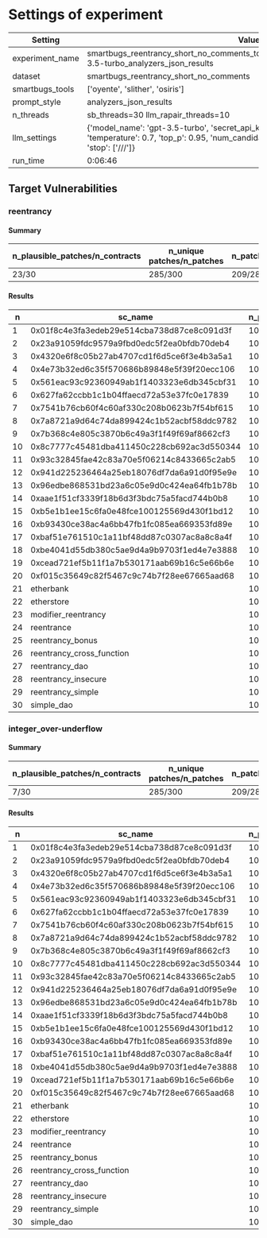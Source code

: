 # Settings of experiment

| Setting | Value |
| --- | --- |
| experiment_name | smartbugs_reentrancy_short_no_comments_tools3_patches10_tmp0.7_topp0.95_gpt-3.5-turbo_analyzers_json_results |
| dataset | smartbugs_reentrancy_short_no_comments |
| smartbugs_tools | ['oyente', 'slither', 'osiris'] |
| prompt_style | analyzers_json_results |
| n_threads | sb_threads=30 llm_rapair_threads=10 |
| llm_settings | {'model_name': 'gpt-3.5-turbo', 'secret_api_key': 'KTH_OPENAI_API_KEY', 'temperature': 0.7, 'top_p': 0.95, 'num_candidate_patches': 10, 'max_time': 3600, 'stop': ['///']} |
| run_time | 0:06:46 |

## Target Vulnerabilities


### reentrancy

#### Summary
| n_plausible_patches/n_contracts | n_unique patches/n_patches | n_patches_compiles/n_unique_patches |
| --- | --- | --- |
| 23/30 | 285/300 | 209/285 |

#### Results
| n | sc_name | n_patches | unique_paches_that_compile | best_patch | compiles | plausible_patch | osiris | oyente | slither |
| --- | --- | --- | --- | --- | --- | --- | --- | --- | --- |
| 1 | 0x01f8c4e3fa3edeb29e514cba738d87ce8c091d3f | 10 | 9/10 | patch_8 | True | True | Bug/Fix | Fix/Fix | Fix/Fix|
| 2 | 0x23a91059fdc9579a9fbd0edc5f2ea0bfdb70deb4 | 10 | 10/10 | patch_1 | True | True | Bug/Fix | Bug/Fix | Fix/Fix|
| 3 | 0x4320e6f8c05b27ab4707cd1f6d5ce6f3e4b3a5a1 | 10 | 5/9 | patch_6 | True | True | Bug/Fix | Fix/Fix | Bug/Fix|
| 4 | 0x4e73b32ed6c35f570686b89848e5f39f20ecc106 | 10 | 7/10 | patch_0 | True | True | Bug/Fix | Fix/Fix | Bug/Fix|
| 5 | 0x561eac93c92360949ab1f1403323e6db345cbf31 | 10 | 1/10 | patch_0 | True | False | Bug/Fix | Bug/Fix | Fix/Bug|
| 6 | 0x627fa62ccbb1c1b04ffaecd72a53e37fc0e17839 | 10 | 5/10 | patch_2 | True | False | Bug/Bug | Bug/Fix | Bug/Fix|
| 7 | 0x7541b76cb60f4c60af330c208b0623b7f54bf615 | 10 | 10/10 | patch_0 | True | True | Bug/Fix | Bug/Fix | Fix/Fix|
| 8 | 0x7a8721a9d64c74da899424c1b52acbf58ddc9782 | 10 | 8/10 | patch_5 | True | True | Bug/Fix | Bug/Fix | Fix/Fix|
| 9 | 0x7b368c4e805c3870b6c49a3f1f49f69af8662cf3 | 10 | 8/10 | patch_0 | True | True | Bug/Fix | Bug/Fix | Fix/Fix|
| 10 | 0x8c7777c45481dba411450c228cb692ac3d550344 | 10 | 0/10 | patch_0 | False | False | Fix/Bug | Bug/Bug | Bug/Bug|
| 11 | 0x93c32845fae42c83a70e5f06214c8433665c2ab5 | 10 | 9/10 | patch_0 | True | True | Bug/Fix | Bug/Fix | Fix/Fix|
| 12 | 0x941d225236464a25eb18076df7da6a91d0f95e9e | 10 | 0/10 | patch_0 | False | False | Bug/Bug | Bug/Bug | Fix/Bug|
| 13 | 0x96edbe868531bd23a6c05e9d0c424ea64fb1b78b | 10 | 8/10 | patch_1 | True | True | Fix/Fix | Bug/Fix | Fix/Fix|
| 14 | 0xaae1f51cf3339f18b6d3f3bdc75a5facd744b0b8 | 10 | 6/10 | patch_4 | True | True | Bug/Fix | Bug/Fix | Bug/Fix|
| 15 | 0xb5e1b1ee15c6fa0e48fce100125569d430f1bd12 | 10 | 5/10 | patch_0 | True | True | Bug/Fix | Bug/Fix | Fix/Fix|
| 16 | 0xb93430ce38ac4a6bb47fb1fc085ea669353fd89e | 10 | 8/10 | patch_6 | True | True | Bug/Fix | Bug/Fix | Fix/Fix|
| 17 | 0xbaf51e761510c1a11bf48dd87c0307ac8a8c8a4f | 10 | 10/10 | patch_2 | True | True | Bug/Fix | Bug/Fix | Bug/Fix|
| 18 | 0xbe4041d55db380c5ae9d4a9b9703f1ed4e7e3888 | 10 | 7/9 | patch_0 | True | True | Fix/Fix | Fix/Fix | Bug/Fix|
| 19 | 0xcead721ef5b11f1a7b530171aab69b16c5e66b6e | 10 | 8/10 | patch_0 | True | True | Fix/Fix | Bug/Fix | Bug/Fix|
| 20 | 0xf015c35649c82f5467c9c74b7f28ee67665aad68 | 10 | 10/10 | patch_0 | True | True | Fix/Fix | Bug/Fix | Bug/Fix|
| 21 | etherbank | 10 | 10/10 | patch_1 | True | True | Bug/Fix | Fix/Fix | Bug/Fix|
| 22 | etherstore | 10 | 10/10 | patch_0 | True | True | Fix/Fix | Bug/Fix | Bug/Fix|
| 23 | modifier_reentrancy | 10 | 7/7 | patch_0 | True | True | Fix/Fix | Fix/Fix | Fix/Fix|
| 24 | reentrance | 10 | 9/10 | patch_0 | True | True | Fix/Fix | Bug/Fix | Bug/Fix|
| 25 | reentrancy_bonus | 10 | 4/9 | patch_0 | True | False | Fix/Fix | Bug/Fix | Bug/Bug|
| 26 | reentrancy_cross_function | 10 | 5/7 | patch_0 | True | False | Bug/Bug | Bug/Fix | Bug/Fix|
| 27 | reentrancy_dao | 10 | 4/5 | patch_0 | True | False | Bug/Bug | Bug/Fix | Bug/Fix|
| 28 | reentrancy_insecure | 10 | 7/9 | patch_1 | True | True | Bug/Fix | Bug/Fix | Bug/Fix|
| 29 | reentrancy_simple | 10 | 10/10 | patch_2 | True | True | Bug/Fix | Bug/Fix | Bug/Fix|
| 30 | simple_dao | 10 | 9/10 | patch_0 | True | True | Fix/Fix | Bug/Fix | Bug/Fix|

### integer_over-underflow

#### Summary
| n_plausible_patches/n_contracts | n_unique patches/n_patches | n_patches_compiles/n_unique_patches |
| --- | --- | --- |
| 7/30 | 285/300 | 209/285 |

#### Results
| n | sc_name | n_patches | unique_paches_that_compile | best_patch | compiles | plausible_patch | osiris | oyente | slither |
| --- | --- | --- | --- | --- | --- | --- | --- | --- | --- |
| 1 | 0x01f8c4e3fa3edeb29e514cba738d87ce8c091d3f | 10 | 9/10 | patch_0 | True | False | Bug/Bug | Fix/Fix | Fix/Fix|
| 2 | 0x23a91059fdc9579a9fbd0edc5f2ea0bfdb70deb4 | 10 | 10/10 | patch_0 | True | False | Bug/Bug | Fix/Fix | Fix/Fix|
| 3 | 0x4320e6f8c05b27ab4707cd1f6d5ce6f3e4b3a5a1 | 10 | 5/9 | patch_1 | True | False | Fix/Fix | Fix/Fix | Bug/Bug|
| 4 | 0x4e73b32ed6c35f570686b89848e5f39f20ecc106 | 10 | 7/10 | patch_0 | True | False | Bug/Bug | Fix/Fix | Fix/Fix|
| 5 | 0x561eac93c92360949ab1f1403323e6db345cbf31 | 10 | 1/10 | patch_0 | True | False | Bug/Bug | Fix/Fix | Fix/Fix|
| 6 | 0x627fa62ccbb1c1b04ffaecd72a53e37fc0e17839 | 10 | 5/10 | patch_2 | True | False | Bug/Bug | Fix/Fix | Fix/Fix|
| 7 | 0x7541b76cb60f4c60af330c208b0623b7f54bf615 | 10 | 10/10 | patch_4 | True | True | Bug/Fix | Fix/Fix | Fix/Fix|
| 8 | 0x7a8721a9d64c74da899424c1b52acbf58ddc9782 | 10 | 8/10 | patch_1 | True | False | Bug/Bug | Fix/Fix | Fix/Fix|
| 9 | 0x7b368c4e805c3870b6c49a3f1f49f69af8662cf3 | 10 | 8/10 | patch_0 | True | False | Bug/Bug | Fix/Fix | Fix/Fix|
| 10 | 0x8c7777c45481dba411450c228cb692ac3d550344 | 10 | 0/10 | patch_0 | False | False | Fix/Bug | Fix/Bug | Bug/Bug|
| 11 | 0x93c32845fae42c83a70e5f06214c8433665c2ab5 | 10 | 9/10 | patch_0 | True | False | Bug/Bug | Fix/Fix | Fix/Fix|
| 12 | 0x941d225236464a25eb18076df7da6a91d0f95e9e | 10 | 0/10 | patch_0 | False | False | Bug/Bug | Fix/Bug | Fix/Bug|
| 13 | 0x96edbe868531bd23a6c05e9d0c424ea64fb1b78b | 10 | 8/10 | patch_1 | True | False | Fix/Bug | Fix/Fix | Fix/Fix|
| 14 | 0xaae1f51cf3339f18b6d3f3bdc75a5facd744b0b8 | 10 | 6/10 | patch_1 | True | False | Fix/Fix | Fix/Fix | Bug/Bug|
| 15 | 0xb5e1b1ee15c6fa0e48fce100125569d430f1bd12 | 10 | 5/10 | patch_0 | True | False | Bug/Bug | Fix/Fix | Fix/Fix|
| 16 | 0xb93430ce38ac4a6bb47fb1fc085ea669353fd89e | 10 | 8/10 | patch_0 | True | False | Fix/Fix | Fix/Fix | Bug/Bug|
| 17 | 0xbaf51e761510c1a11bf48dd87c0307ac8a8c8a4f | 10 | 10/10 | patch_0 | True | False | Bug/Bug | Fix/Fix | Fix/Fix|
| 18 | 0xbe4041d55db380c5ae9d4a9b9703f1ed4e7e3888 | 10 | 7/9 | patch_0 | True | False | Bug/Bug | Fix/Fix | Fix/Fix|
| 19 | 0xcead721ef5b11f1a7b530171aab69b16c5e66b6e | 10 | 8/10 | patch_0 | True | False | Fix/Fix | Fix/Fix | Bug/Bug|
| 20 | 0xf015c35649c82f5467c9c74b7f28ee67665aad68 | 10 | 10/10 | patch_2 | True | True | Fix/Fix | Fix/Fix | Bug/Fix|
| 21 | etherbank | 10 | 10/10 | patch_0 | True | False | Fix/Bug | Fix/Fix | Fix/Fix|
| 22 | etherstore | 10 | 10/10 | patch_0 | True | False | Fix/Fix | Fix/Fix | Bug/Bug|
| 23 | modifier_reentrancy | 10 | 7/7 | patch_2 | True | True | Fix/Fix | Fix/Fix | Fix/Fix|
| 24 | reentrance | 10 | 9/10 | patch_0 | True | False | Fix/Fix | Fix/Fix | Bug/Bug|
| 25 | reentrancy_bonus | 10 | 4/9 | patch_0 | True | True | Fix/Fix | Fix/Fix | Bug/Fix|
| 26 | reentrancy_cross_function | 10 | 5/7 | patch_0 | True | False | Bug/Bug | Fix/Fix | Fix/Fix|
| 27 | reentrancy_dao | 10 | 4/5 | patch_0 | True | False | Bug/Bug | Fix/Fix | Fix/Fix|
| 28 | reentrancy_insecure | 10 | 7/9 | patch_1 | True | True | Fix/Fix | Fix/Fix | Fix/Fix|
| 29 | reentrancy_simple | 10 | 10/10 | patch_2 | True | True | Bug/Fix | Bug/Fix | Fix/Fix|
| 30 | simple_dao | 10 | 9/10 | patch_2 | True | True | Fix/Fix | Fix/Fix | Bug/Fix|
